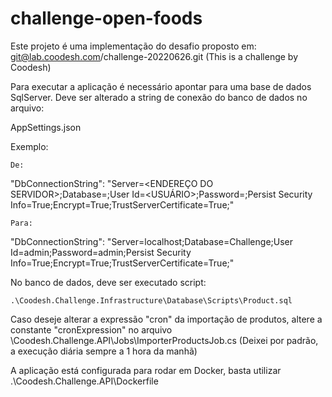 # challenge-open-foods

Este projeto é uma implementação do desafio proposto em:
git@lab.coodesh.com/challenge-20220626.git  (This is a challenge by Coodesh)

Para executar a aplicação é necessário apontar para uma base de dados SqlServer.
Deve ser alterado a string de conexão do banco de dados no arquivo:

AppSettings.json

Exemplo:

	De:
	
"DbConnectionString": "Server=<ENDEREÇO DO SERVIDOR>;Database=<NOME DO BANCO DE DADOS>;User Id=<USUÁRIO>;Password=<SENHA>;Persist Security Info=True;Encrypt=True;TrustServerCertificate=True;"

	Para:
	
"DbConnectionString": "Server=localhost;Database=Challenge;User Id=admin;Password=admin;Persist Security Info=True;Encrypt=True;TrustServerCertificate=True;"

No banco de dados, deve ser executado script:

	.\Coodesh.Challenge.Infrastructure\Database\Scripts\Product.sql
	
Caso deseje alterar a expressão "cron" da importação de produtos, altere a constante "cronExpression" no arquivo \Coodesh.Challenge.API\Jobs\ImporterProductsJob.cs
(Deixei por padrão, a execução diária sempre a 1 hora da manhã)

A aplicação está configurada para rodar em Docker, basta utilizar .\Coodesh.Challenge.API\Dockerfile